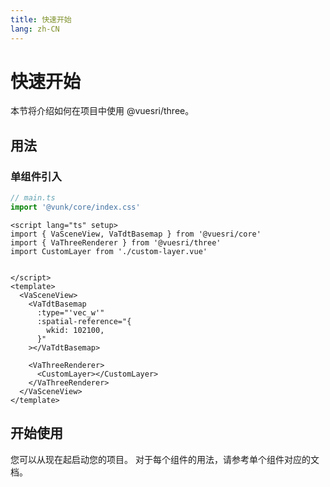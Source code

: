 ```yaml
---
title: 快速开始
lang: zh-CN
---
```


# 快速开始

本节将介绍如何在项目中使用 @vuesri/three。

## 用法

### 单组件引入

```typescript
// main.ts
import '@vunk/core/index.css'

```

```vue
<script lang="ts" setup>
import { VaSceneView, VaTdtBasemap } from '@vuesri/core'
import { VaThreeRenderer } from '@vuesri/three'
import CustomLayer from './custom-layer.vue'


</script>
<template>
  <VaSceneView>
    <VaTdtBasemap
      :type="'vec_w'"
      :spatial-reference="{
        wkid: 102100,
      }"
    ></VaTdtBasemap>

    <VaThreeRenderer>
      <CustomLayer></CustomLayer>
    </VaThreeRenderer>
  </VaSceneView>
</template>

```



## 开始使用

您可以从现在起启动您的项目。 对于每个组件的用法，请参考单个组件对应的文档。
